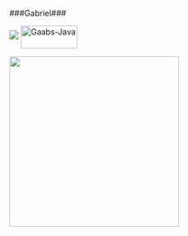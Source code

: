 ###Gabriel###


<a href="https://www.instagram.com/gaabs235" target="_blank"><img src="https://img.shields.io/badge/Instagram-E4405F?style=for-the-badge&logo=instagram&logoColor=white" target="_blank"/></a>
<img align="center" alt="Gaabs-Java" height="40" width="100" src="https://img.shields.io/badge/Java-ED8B00?style=for-the-badge&logo=java&logoColor=white">
</div> 

<p><img align=left src="https://c.tenor.com/AfmxAKK5-j4AAAAC/madara-uchiha-sharingan.gif" width=300 >

